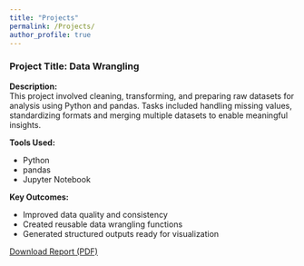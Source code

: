 ```yaml
---
title: "Projects"
permalink: /Projects/
author_profile: true
---
```

 ### Project Title: Data Wrangling 

**Description:**  
This project involved cleaning, transforming, and preparing raw datasets for analysis using Python and pandas. Tasks included handling missing values, standardizing formats and merging multiple datasets to enable meaningful insights.

**Tools Used:**  
- Python  
- pandas  
- Jupyter Notebook

**Key Outcomes:**  
- Improved data quality and consistency  
- Created reusable data wrangling functions  
- Generated structured outputs ready for visualization

[Download Report (PDF)](/(/assets/Data%20Wrangling%20Assignment%202.pdf))







                       
